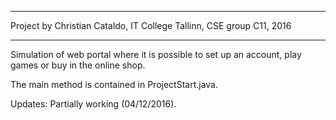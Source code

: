 *********************************************************************
Project by Christian Cataldo, IT College Tallinn, CSE group C11, 2016
*********************************************************************

Simulation of web portal where it is possible to set up an account, play games or buy in the online shop.

The main method is contained in ProjectStart.java.

Updates:
Partially working (04/12/2016).
